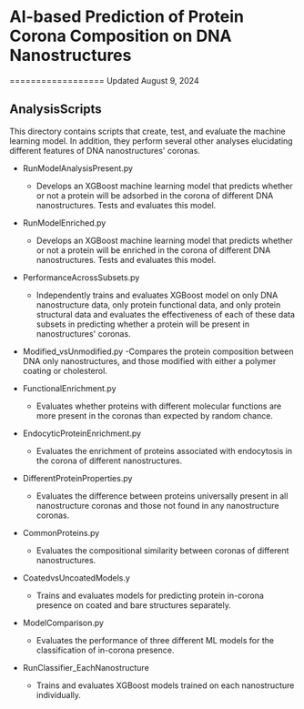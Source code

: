 # AI-based Prediction of Protein Corona Composition on DNA Nanostructures
==================
Updated August 9, 2024

## AnalysisScripts

This directory contains scripts that create, test, and evaluate the machine learning model. In addition, they perform several other analyses elucidating different features of DNA nanostructures' coronas.

- RunModelAnalysisPresent.py
	- Develops an XGBoost machine learning model that predicts whether or not a protein will be adsorbed in the corona of different DNA nanostructures. Tests and evaluates this model.

- RunModelEnriched.py
	- Develops an XGBoost machine learning model that predicts whether or not a protein will be enriched in the corona of different DNA nanostructures. Tests and evaluates this model.

- PerformanceAcrossSubsets.py
	- Independently trains and evaluates XGBoost model on only DNA nanostructure data, only protein functional data, and only protein structural data and evaluates the effectiveness of each of these data subsets in predicting whether a protein will be present in nanostructures' coronas.

- Modified_vsUnmodified.py
	-Compares the protein composition between DNA only nanostructures, and those modified with either a polymer coating or cholesterol.

- FunctionalEnrichment.py
	- Evaluates whether proteins with different molecular functions are more present in the coronas than expected by random chance.

- EndocyticProteinEnrichment.py
	- Evaluates the enrichment of proteins associated with endocytosis in the corona of different nanostructures.

- DifferentProteinProperties.py
	- Evaluates the difference between proteins universally present in all nanostructure coronas and those not found in any nanostructure coronas.

- CommonProteins.py
	- Evaluates the compositional similarity between coronas of different nanostructures.

- CoatedvsUncoatedModels.y
	- Trains and evaluates models for predicting protein in-corona presence on coated and bare structures separately.

- ModelComparison.py
	- Evaluates the performance of three different ML models for the classification of in-corona presence.

- RunClassifier_EachNanostructure
	- Trains and evaluates XGBoost models trained on each nanostructure individually.
